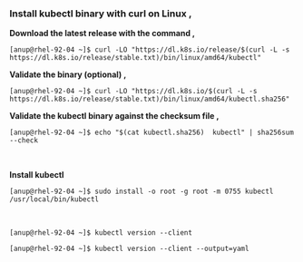 ### Install kubectl binary with curl on Linux ,

**Download the latest release with the command ,**

`[anup@rhel-92-04 ~]$ curl -LO "https://dl.k8s.io/release/$(curl -L -s https://dl.k8s.io/release/stable.txt)/bin/linux/amd64/kubectl"`


**Validate the binary (optional) ,**

`[anup@rhel-92-04 ~]$ curl -LO "https://dl.k8s.io/$(curl -L -s https://dl.k8s.io/release/stable.txt)/bin/linux/amd64/kubectl.sha256"`


**Validate the kubectl binary against the checksum file ,**

`[anup@rhel-92-04 ~]$ echo "$(cat kubectl.sha256)  kubectl" | sha256sum --check`

<br>

**Install kubectl**

`[anup@rhel-92-04 ~]$ sudo install -o root -g root -m 0755 kubectl /usr/local/bin/kubectl`

<br>

`[anup@rhel-92-04 ~]$ kubectl version --client`

`[anup@rhel-92-04 ~]$ kubectl version --client --output=yaml`
